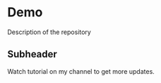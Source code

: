 # Demo

Description of the repository

## Subheader

Watch tutorial on my channel to get more updates.
